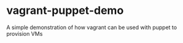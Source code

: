 # vagrant-puppet-demo
A simple demonstration of how vagrant can be used with puppet to provision VMs
